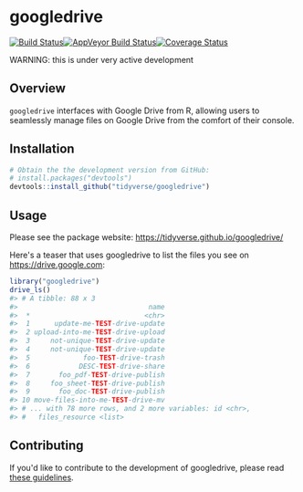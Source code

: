 
<!-- README.md is generated from README.Rmd. Please edit that file -->
googledrive
===========

[![Build Status](https://travis-ci.org/tidyverse/googledrive.svg?branch=master)](https://travis-ci.org/tidyverse/googledrive)[![AppVeyor Build Status](https://ci.appveyor.com/api/projects/status/github/tidyverse/googledrive?branch=master&svg=true)](https://ci.appveyor.com/project/tidyverse/googledrive)[![Coverage Status](https://img.shields.io/codecov/c/github/tidyverse/googledrive/master.svg)](https://codecov.io/github/tidyverse/googledrive?branch=master)

WARNING: this is under very active development

Overview
--------

`googledrive` interfaces with Google Drive from R, allowing users to seamlessly manage files on Google Drive from the comfort of their console.

Installation
------------

``` r
# Obtain the the development version from GitHub:
# install.packages("devtools")
devtools::install_github("tidyverse/googledrive")
```

Usage
-----

Please see the package website: <https://tidyverse.github.io/googledrive/>

Here's a teaser that uses googledrive to list the files you see on <https://drive.google.com>:

``` r
library("googledrive")
drive_ls()
#> # A tibble: 88 x 3
#>                                name
#>  *                            <chr>
#>  1      update-me-TEST-drive-update
#>  2 upload-into-me-TEST-drive-upload
#>  3     not-unique-TEST-drive-update
#>  4     not-unique-TEST-drive-update
#>  5             foo-TEST-drive-trash
#>  6            DESC-TEST-drive-share
#>  7       foo_pdf-TEST-drive-publish
#>  8     foo_sheet-TEST-drive-publish
#>  9       foo_doc-TEST-drive-publish
#> 10 move-files-into-me-TEST-drive-mv
#> # ... with 78 more rows, and 2 more variables: id <chr>,
#> #   files_resource <list>
```

Contributing
------------

If you'd like to contribute to the development of googledrive, please read [these guidelines](CONTRIBUTING.md).
